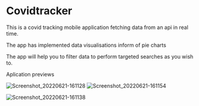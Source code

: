 # Covidtracker
This is a covid tracking mobile application fetching data from an api in real time.

The app has implemented data visualisations inform of pie charts

The app will help you to filter data to perform targeted searches as you wish to.


Aplication previews

![Screenshot_20220621-161128](https://user-images.githubusercontent.com/78819932/174809712-f01ac92a-dee3-4ad2-a5cb-9f93c2065eed.png)        ![Screenshot_20220621-161154](https://user-images.githubusercontent.com/78819932/174812441-406bbf16-7131-4b0b-8523-a0f6829b0df9.png)

![Screenshot_20220621-161138](https://user-images.githubusercontent.com/78819932/174811997-d58957d3-4b20-48e8-bfeb-ab4cfdcec299.png)


<br>

<br>



 <table align="center">
           
            
           

